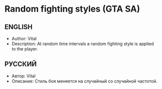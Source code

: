 # Random fighting styles (GTA SA)
## ENGLISH
* Author: Vital
* Description: At random time intervals a random fighting style is applied to the player.

## РУССКИЙ
* Автор: Vital
* Описание: Стиль боя меняется на случайный со случайной частотой.